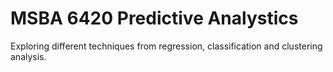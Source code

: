 # MSBA 6420 Predictive Analystics


Exploring different techniques from regression, classification and clustering analysis.

